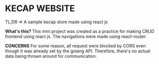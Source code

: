 # KECAP WEBSITE

TL;DR => A sample kecap store made using react js 

**What's this?**
This mini project was created as a practice for making CRUD frontend using react js.
The navigations were made using react-router.

**CONCERNS**
For some reason, all request were blocked by CORS even though it was already set by the golang API.
Therefore, there's no actual data being thrown around for communication. 